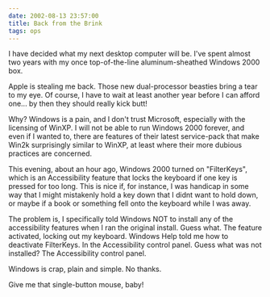 ```yaml
---
date: 2002-08-13 23:57:00
title: Back from the Brink
tags: ops
---
```


I have decided what my next desktop computer will be. I've spent almost two years with my once top-of-the-line aluminum-sheathed Windows 2000 box.

Apple is stealing me back. Those new dual-processor beasties bring a tear to my eye. Of course, I have to wait at least another year before I can afford one... by then they should really kick butt!

Why? Windows is a pain, and I don't trust Microsoft, especially with the licensing of WinXP. I will not be able to run Windows 2000 forever, and even if I wanted to, there are features of their latest service-pack that make Win2k surprisingly similar to WinXP, at least where their more dubious practices are concerned.

This evening, about an hour ago, Windows 2000 turned on "FilterKeys", which is an Accessibility feature that locks the keyboard if one key is pressed for too long. This is nice if, for instance, I was handicap in some way that I might mistakenly hold a key down that I didnt want to hold down, or maybe if a book or something fell onto the keyboard while I was away.

The problem is, I specifically told Windows NOT to install any of the accessibility features when I ran the original install. Guess what. The feature activated, locking out my keyboard. Windows Help told me how to deactivate FilterKeys. In the Accessibility control panel. Guess what was not installed? The Accessibility control panel.

Windows is crap, plain and simple. No thanks.

Give me that single-button mouse, baby!